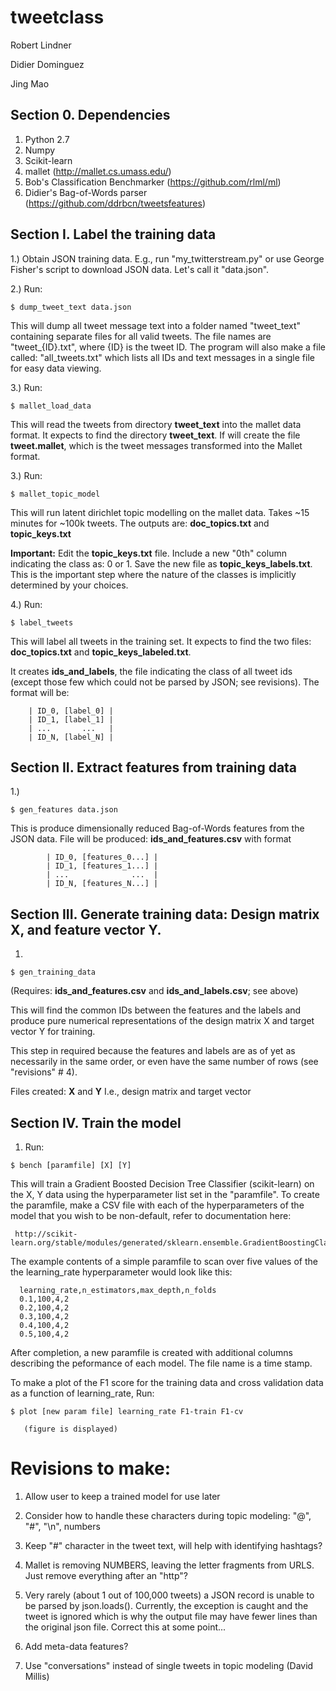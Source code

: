 tweetclass
==========

Robert Lindner

Didier Dominguez

Jing Mao

Section 0. Dependencies
-----------------------

1. Python 2.7
2. Numpy
3. Scikit-learn
4. mallet (http://mallet.cs.umass.edu/)
5. Bob's Classification Benchmarker (https://github.com/rlml/ml)
6. Didier's Bag-of-Words parser (https://github.com/ddrbcn/tweetsfeatures)



Section I. Label the training data
---------------------------------------

1.) Obtain JSON training data.
E.g., run "my_twitterstream.py" or use
George Fisher's script to download JSON data.
Let's call it "data.json".


2.) Run:
```
$ dump_tweet_text data.json
```

This will dump all tweet message text into a 
folder named "tweet_text" containing separate 
files for all valid tweets.  The file names 
are "tweet_{ID}.txt", where {ID} is the tweet ID.
The program will also make a file called:
"all_tweets.txt" which lists all IDs and text
messages in a single file for easy data viewing.


3.) Run: 
```
$ mallet_load_data
```

This will read the tweets from directory **tweet_text**
into the mallet data format.
It expects to find the directory **tweet_text**.
If will create the file **tweet.mallet**, which is the tweet messages
transformed into the Mallet format.

3.) Run: 
```
$ mallet_topic_model
```
This will run latent dirichlet topic modelling 
on the mallet data. Takes ~15 minutes for 
~100k tweets.  The outputs are:
**doc_topics.txt** and **topic_keys.txt**

**Important:**
Edit the **topic_keys.txt** file.
Include a new "0th" column indicating the class as: 0  or 1.
Save the new file as **topic_keys_labels.txt**.
This is the important step where the nature of the
classes is implicitly determined by your choices.


4.) Run: 
```
$ label_tweets
```

This will label all tweets in the training set.
It expects to find the two files: **doc_topics.txt**
and **topic_keys_labeled.txt**.

It creates **ids_and_labels**, the file indicating the 
class of all tweet ids (except those few which could
not be parsed by JSON; see revisions). The format will be:
       
        | ID_0, [label_0] |
        | ID_1, [label_1] |
        | ...       ...   |
        | ID_N, [label_N] |





Section II. Extract features from training data
-----------------------------------------------
1.)  
```
$ gen_features data.json
```

This is produce dimensionally reduced 
Bag-of-Words features from the JSON data.
File will be produced: **ids_and_features.csv** 
with format

            | ID_0, [features_0...] |
            | ID_1, [features_1...] |
            | ...              ...  |
            | ID_N, [features_N...] |



Section III. Generate training data:
             Design matrix **X**, and feature vector **Y**.
------------------------------------------------------

1. 
```
$ gen_training_data
```

(Requires: **ids_and_features.csv** and **ids_and_labels.csv**; see above)

This will find the common IDs between the features and the
labels and produce pure numerical representations of the
design matrix X and target vector Y for training.

This step in required because the features and labels
are as of yet as necessarily in the same order, or even
have the same number of rows (see "revisions" # 4).

Files created: **X** and **Y**
I.e., design matrix and target vector


Section IV. Train the model
----------------------------

1. Run: 
```
$ bench [paramfile] [X] [Y]
```

This will train a Gradient Boosted Decision Tree Classifier
(scikit-learn) on the X, Y data using the hyperparameter 
list set in the "paramfile".  To create the paramfile, make a 
CSV file with each of the hyperparameters of the model that 
you wish to be non-default, refer to documentation here:

     http://scikit-learn.org/stable/modules/generated/sklearn.ensemble.GradientBoostingClassifier.html

The example contents of a simple paramfile to scan over
five values of the the learning_rate hyperparameter 
would look like this:

      learning_rate,n_estimators,max_depth,n_folds
      0.1,100,4,2                                   
      0.2,100,4,2                                   
      0.3,100,4,2                                   
      0.4,100,4,2                                   
      0.5,100,4,2

After completion, a new paramfile is created with additional
columns describing the peformance of each model.
The file name is a time stamp.  

To make a plot of the F1 score for the training data and
cross validation data as a function of learning_rate, Run:

```
$ plot [new param file] learning_rate F1-train F1-cv
```
       (figure is displayed)






# Revisions to make:
1. Allow user to keep a trained model for use later

2.  Consider how to handle these characters during
   topic modeling:
    "@", "#", "\n", numbers

3.   Keep "#" character in the tweet text, 
    will help with identifying hashtags?

4.   Mallet is removing NUMBERS, leaving the letter fragments from URLS.
    Just remove everything after an "http"?

5.  Very rarely (about 1 out of 100,000 tweets) a JSON
   record is unable to be parsed by json.loads().
   Currently, the exception is caught and the tweet is ignored
   which is why the output file may have fewer lines than the
   original json file.  Correct this at some point...

6. Add meta-data features?

7. Use "conversations" instead of single tweets in topic modeling (David Millis)
